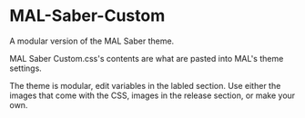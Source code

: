 ﻿# MAL-Saber-Custom

A modular version of the MAL Saber theme.

MAL Saber Custom.css's contents are what are pasted into MAL's theme settings.

The theme is modular, edit variables in the labled section. Use either the images that come with the CSS, images in the release section, or make your own.
